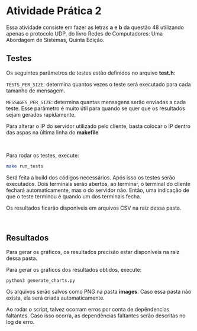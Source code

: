 # Atividade Prática 2

Essa atividade consiste em fazer as letras **a** e **b** da questão 48 utilizando apenas o protocolo UDP, do livro Redes de Computadores: Uma Abordagem de Sistemas, Quinta Edição.

## Testes

Os seguintes parâmetros de testes estão definidos no arquivo **test.h**:

```TESTS_PER_SIZE```: determina quantos vezes o teste será executado para cada tamanho de mensagem.

```MESSAGES_PER_SIZE```: determina quantas mensagens serão enviadas a cada teste. Esse parâmetro é muito útil para quando se quer que os resultados sejam gerados rapidamente.

Para alterar o IP do servidor utilizado pelo cliente, basta colocar o IP dentro das aspas na última linha do **makefile**



<br>

Para rodar os testes, execute:
```sh
make run_tests
```
Será feita a build dos códigos necessários. Após isso os testes serão executados. Dois terminais serão abertos, ao terminar, o terminal do cliente fechará automaticamente, mas o do servidor não. Então, uma indicação de que o teste terminou é quando um dos terminais fecha.

Os resultados ficarão disponíveis em arquivos CSV na raiz dessa pasta.

<br>

## Resultados

Para gerar os gráficos, os resultados precisão estar disponíveis na raiz dessa pasta.

Para gerar os gráficos dos resultados obtidos, execute:

```
python3 generate_charts.py
```

Os arquivos serão salvos como PNG na pasta **images**. Caso essa pasta não exista, ela será criada automaticamente.

Ao rodar o script, talvez ocorram erros por conta de depêndencias faltantes. Caso isso ocorra, as dependências faltantes serão descritas no log de erro.